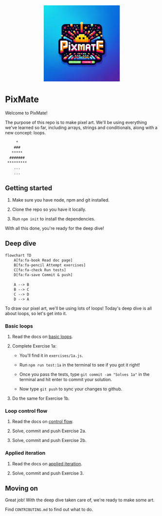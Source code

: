 <p align="center">
  <img src="assets/logo.png" width="250px"></img>
</p>

# PixMate

Welcome to PixMate!

The purpose of this repo is to make pixel art. We'll be using everything we've
learned so far, including arrays, strings and conditionals, along with a new
concept: loops.

```txt
     *
    ###
   *****
  #######
 *********
    ...
    ...
```

## Getting started

1. Make sure you have node, npm and git installed.

1. Clone the repo so you have it locally.

1. Run `npm init` to install the dependencies.

With all this done, you're ready for the deep dive!

## Deep dive

```mermaid
flowchart TD
    A[fa:fa-book Read doc page]
    B[fa:fa-pencil Attempt exercises]
    C[fa:fa-check Run tests]
    D[fa:fa-save Commit & push]

    A --> B
    B --> C
    C --> D
    D --> A
```

To draw our pixel art, we'll be using lots of loops! Today's deep dive is all
about loops, so let's get into it.

### Basic loops

1. Read the docs on [basic loops]().

1. Complete Exercise 1a:

   - You'll find it in `exercises/1a.js`.

   - Run `npm run test:1a` in the terminal to see if you got it right!

   - Once you pass the tests, type `git commit -am "Solves 1a"` in the terminal
     and hit enter to commit your solution.

   - Now type `git push` to sync your changes to github.

1. Do the same for Exercise 1b.

### Loop control flow

1. Read the docs on [control flow]().

1. Solve, commit and push Exercise 2a.

1. Solve, commit and push Exercise 2b.

### Applied iteration

1. Read the docs on [applied iteration]().

1. Solve, commit and push Exercise 3.

## Moving on

Great job! With the deep dive taken care of, we're ready to make some art.

Find `CONTRIBUTING.md` to find out what to do.
